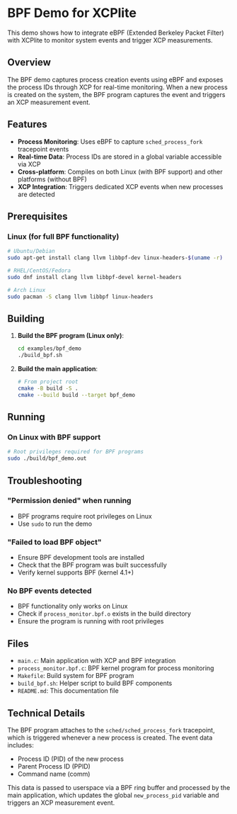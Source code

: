 # BPF Demo for XCPlite

This demo shows how to integrate eBPF (Extended Berkeley Packet Filter) with XCPlite to monitor system events and trigger XCP measurements.

## Overview

The BPF demo captures process creation events using eBPF and exposes the process IDs through XCP for real-time monitoring. When a new process is created on the system, the BPF program captures the event and triggers an XCP measurement event.

## Features

- **Process Monitoring**: Uses eBPF to capture `sched_process_fork` tracepoint events
- **Real-time Data**: Process IDs are stored in a global variable accessible via XCP
- **Cross-platform**: Compiles on both Linux (with BPF support) and other platforms (without BPF)
- **XCP Integration**: Triggers dedicated XCP events when new processes are detected

## Prerequisites

### Linux (for full BPF functionality)

```bash
# Ubuntu/Debian
sudo apt-get install clang llvm libbpf-dev linux-headers-$(uname -r)

# RHEL/CentOS/Fedora
sudo dnf install clang llvm libbpf-devel kernel-headers

# Arch Linux
sudo pacman -S clang llvm libbpf linux-headers
```

## Building

1. **Build the BPF program (Linux only)**:

   ```bash
   cd examples/bpf_demo
   ./build_bpf.sh
   ```

2. **Build the main application**:

   ```bash
   # From project root
   cmake -B build -S .
   cmake --build build --target bpf_demo
   ```

## Running

### On Linux with BPF support

```bash
# Root privileges required for BPF programs
sudo ./build/bpf_demo.out
```

## Troubleshooting

### "Permission denied" when running

- BPF programs require root privileges on Linux
- Use `sudo` to run the demo

### "Failed to load BPF object"

- Ensure BPF development tools are installed
- Check that the BPF program was built successfully
- Verify kernel supports BPF (kernel 4.1+)

### No BPF events detected

- BPF functionality only works on Linux
- Check if `process_monitor.bpf.o` exists in the build directory
- Ensure the program is running with root privileges

## Files

- `main.c`: Main application with XCP and BPF integration
- `process_monitor.bpf.c`: BPF kernel program for process monitoring
- `Makefile`: Build system for BPF program
- `build_bpf.sh`: Helper script to build BPF components
- `README.md`: This documentation file

## Technical Details

The BPF program attaches to the `sched/sched_process_fork` tracepoint, which is triggered whenever a new process is created. The event data includes:

- Process ID (PID) of the new process
- Parent Process ID (PPID)
- Command name (comm)

This data is passed to userspace via a BPF ring buffer and processed by the main application, which updates the global `new_process_pid` variable and triggers an XCP measurement event.
